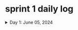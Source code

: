 # sprint 1 daily log


<details>
  <summary>Day 1: June 05, 2024</summary>

  #### Today's Progress:
  * Finished tryhackme Linux fundamentals 1
  

  #### Link to work:
  *

  #### New thing(s) learned:
  1. shell operators ( &, &&, >, >> )
  2. search commands ( find, grep )
  3. navigating file system commands
  

  #### Thoughts:
  * That which at first seems difficult by constant repetition grows easy.

  #### resources
  * (https://tryhackme.com/r/room/linuxfundamentalspart1)
</details>

